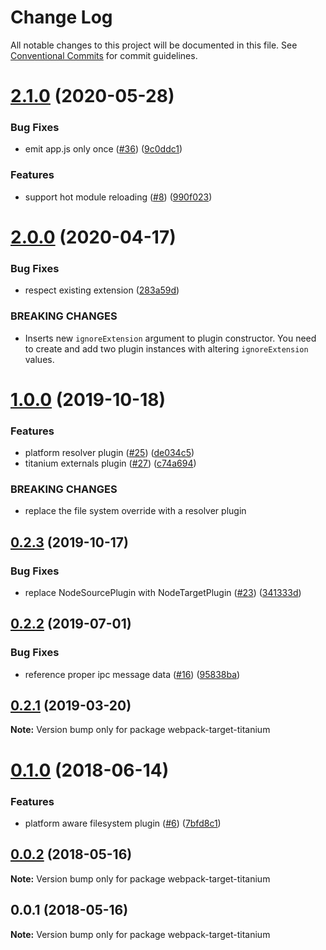 # Change Log

All notable changes to this project will be documented in this file.
See [Conventional Commits](https://conventionalcommits.org) for commit guidelines.

# [2.1.0](https://github.com/appcelerator/titanium-webpack-devkit/compare/v2.0.0...v2.1.0) (2020-05-28)


### Bug Fixes

* emit app.js only once ([#36](https://github.com/appcelerator/titanium-webpack-devkit/issues/36)) ([9c0ddc1](https://github.com/appcelerator/titanium-webpack-devkit/commit/9c0ddc1))


### Features

* support hot module reloading ([#8](https://github.com/appcelerator/titanium-webpack-devkit/issues/8)) ([990f023](https://github.com/appcelerator/titanium-webpack-devkit/commit/990f023))





# [2.0.0](https://github.com/appcelerator/titanium-webpack-devkit/compare/v1.0.0...v2.0.0) (2020-04-17)


### Bug Fixes

* respect existing extension ([283a59d](https://github.com/appcelerator/titanium-webpack-devkit/commit/283a59d))


### BREAKING CHANGES

* Inserts new `ignoreExtension` argument to plugin constructor. You need to create and add two plugin instances with altering `ignoreExtension` values.





# [1.0.0](https://github.com/appcelerator/titanium-webpack-devkit/compare/v0.2.3...v1.0.0) (2019-10-18)


### Features

* platform resolver plugin ([#25](https://github.com/appcelerator/titanium-webpack-devkit/issues/25)) ([de034c5](https://github.com/appcelerator/titanium-webpack-devkit/commit/de034c5))
* titanium externals plugin ([#27](https://github.com/appcelerator/titanium-webpack-devkit/issues/27)) ([c74a694](https://github.com/appcelerator/titanium-webpack-devkit/commit/c74a694))


### BREAKING CHANGES

* replace the file system override with a resolver plugin





## [0.2.3](https://github.com/appcelerator/titanium-webpack-devkit/compare/v0.2.2...v0.2.3) (2019-10-17)


### Bug Fixes

* replace NodeSourcePlugin with NodeTargetPlugin ([#23](https://github.com/appcelerator/titanium-webpack-devkit/issues/23)) ([341333d](https://github.com/appcelerator/titanium-webpack-devkit/commit/341333d))





## [0.2.2](https://github.com/appcelerator/titanium-webpack-devkit/compare/v0.2.1...v0.2.2) (2019-07-01)


### Bug Fixes

* reference proper ipc message data ([#16](https://github.com/appcelerator/titanium-webpack-devkit/issues/16)) ([95838ba](https://github.com/appcelerator/titanium-webpack-devkit/commit/95838ba))





## [0.2.1](https://github.com/appcelerator/titanium-webpack-devkit/compare/v0.1.0...v0.2.1) (2019-03-20)

**Note:** Version bump only for package webpack-target-titanium





<a name="0.1.0"></a>
# [0.1.0](https://github.com/appcelerator/titanium-webpack-devkit/compare/v0.0.2...v0.1.0) (2018-06-14)


### Features

* platform aware filesystem plugin ([#6](https://github.com/appcelerator/titanium-webpack-devkit/issues/6)) ([7bfd8c1](https://github.com/appcelerator/titanium-webpack-devkit/commit/7bfd8c1))




<a name="0.0.2"></a>
## [0.0.2](https://github.com/appcelerator/titanium-webpack-devkit/compare/v0.0.1...v0.0.2) (2018-05-16)




**Note:** Version bump only for package webpack-target-titanium

<a name="0.0.1"></a>
## 0.0.1 (2018-05-16)




**Note:** Version bump only for package webpack-target-titanium
